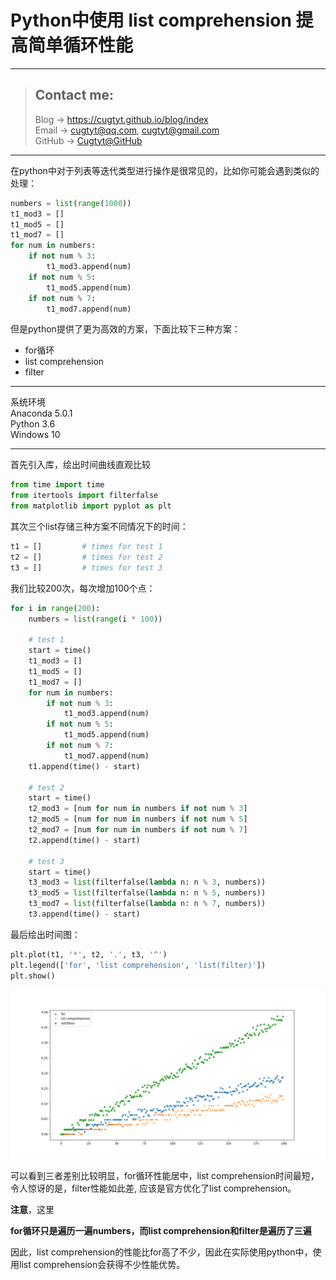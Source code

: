 # Python中使用 list comprehension 提高简单循环性能

---
> ## Contact me:
> Blog -> <https://cugtyt.github.io/blog/index>  
> Email -> <cugtyt@qq.com>, <cugtyt@gmail.com>  
> GitHub -> [Cugtyt@GitHub](https://github.com/Cugtyt)

---

在python中对于列表等迭代类型进行操作是很常见的，比如你可能会遇到类似的处理：

``` python
numbers = list(range(1000))
t1_mod3 = []
t1_mod5 = []
t1_mod7 = []
for num in numbers:
    if not num % 3:
        t1_mod3.append(num)
    if not num % 5:
        t1_mod5.append(num)
    if not num % 7:
        t1_mod7.append(num)
```

但是python提供了更为高效的方案，下面比较下三种方案：  
* for循环
* list comprehension
* filter

---
系统环境  
Anaconda 5.0.1  
Python 3.6  
Windows 10

---

首先引入库，绘出时间曲线直观比较

``` python
from time import time
from itertools import filterfalse
from matplotlib import pyplot as plt
```

其次三个list存储三种方案不同情况下的时间：

``` python
t1 = []         # times for test 1
t2 = []         # times for test 2
t3 = []         # times for test 3
```

我们比较200次，每次增加100个点：

``` python
for i in range(200):
    numbers = list(range(i * 100))
    
    # test 1
    start = time()
    t1_mod3 = []
    t1_mod5 = []
    t1_mod7 = []
    for num in numbers:
        if not num % 3:
            t1_mod3.append(num)
        if not num % 5:
            t1_mod5.append(num)
        if not num % 7:
            t1_mod7.append(num)
    t1.append(time() - start)    

    # test 2
    start = time()
    t2_mod3 = [num for num in numbers if not num % 3]
    t2_mod5 = [num for num in numbers if not num % 5]
    t2_mod7 = [num for num in numbers if not num % 7]
    t2.append(time() - start)

    # test 3
    start = time()
    t3_mod3 = list(filterfalse(lambda n: n % 3, numbers))
    t3_mod5 = list(filterfalse(lambda n: n % 5, numbers))
    t3_mod7 = list(filterfalse(lambda n: n % 7, numbers))
    t3.append(time() - start)
```

最后绘出时间图：

``` python
plt.plot(t1, '*', t2, '.', t3, '^')
plt.legend(['for', 'list comprehension', 'list(filter)'])
plt.show()
```

![结果图](resources/performance-for-list-compre.png)


可以看到三者差别比较明显，for循环性能居中，list comprehension时间最短，  
令人惊讶的是，filter性能如此差, 应该是官方优化了list comprehension。

**注意**，这里  

**for循环只是遍历一遍numbers，而list comprehension和filter是遍历了三遍**

因此，list comprehension的性能比for高了不少，因此在实际使用python中，使用list comprehension会获得不少性能优势。